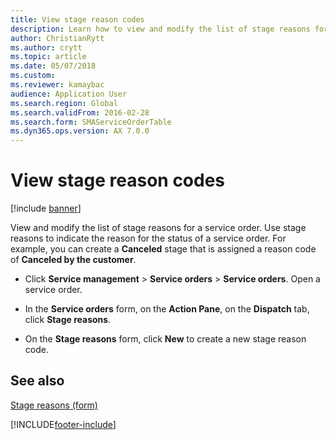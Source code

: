 ```yaml
---
title: View stage reason codes 
description: Learn how to view and modify the list of stage reasons for a service order, including a step-by-step process and additional resources.
author: ChristianRytt
ms.author: crytt
ms.topic: article
ms.date: 05/07/2018
ms.custom:
ms.reviewer: kamaybac
audience: Application User
ms.search.region: Global
ms.search.validFrom: 2016-02-28
ms.search.form: SMAServiceOrderTable
ms.dyn365.ops.version: AX 7.0.0
---
```



# View stage reason codes 

[!include [banner](../includes/banner.md)]


View and modify the list of stage reasons for a service order. Use stage reasons to indicate the reason for the status of a service order. For example, you can create a **Canceled** stage that is assigned a reason code of **Canceled by the customer**.

  - Click **Service management** \> **Service orders** \> **Service orders**. Open a service order.

  - In the **Service orders** form, on the **Action Pane**, on the **Dispatch** tab, click **Stage reasons**.

  - On the **Stage reasons** form, click **New** to create a new stage reason code.

## See also

[Stage reasons (form)](https://technet.microsoft.com/library/aa582897\(v=ax.60\))

  




[!INCLUDE[footer-include](../../includes/footer-banner.md)]